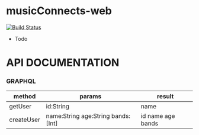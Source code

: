 # musicConnects-web
[![Build Status](https://travis-ci.org/onebytecode/musicConnects-web.svg?branch=master)](https://travis-ci.org/onebytecode/musicConnects-web)
* Todo

# API DOCUMENTATION
### GRAPHQL

| method | params | result |
| ------ | ------ | ------ |
| getUser | id:String  | name |
| createUser | name:String age:String bands:[Int] | id name age bands  |
